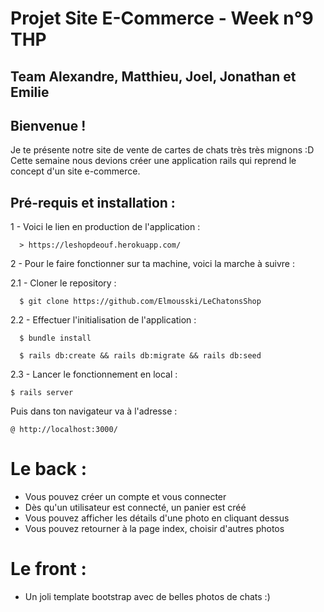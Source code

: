 # Projet Site E-Commerce - Week n°9 THP

## Team Alexandre, Matthieu, Joel, Jonathan et Emilie

## Bienvenue !

Je te présente notre site de vente de cartes de chats très très mignons :D 
Cette semaine nous devions créer une application rails qui reprend le concept d'un site e-commerce. 

## Pré-requis et installation :



1 - Voici le lien en production de l'application :
```
  > https://leshopdeouf.herokuapp.com/
```

2 - Pour le faire fonctionner sur ta machine, voici la marche à suivre :

  2.1 - Cloner le repository :
```
  $ git clone https://github.com/Elmousski/LeChatonsShop
```

  2.2 - Effectuer l'initialisation de l'application :
```
  $ bundle install

  $ rails db:create && rails db:migrate && rails db:seed
```


  2.3 - Lancer le fonctionnement en local :
  ```
  $ rails server
  
```
Puis dans ton navigateur va à l'adresse :
```
@ http://localhost:3000/

```

# Le back :

* Vous pouvez créer un compte et vous connecter
* Dès qu'un utilisateur est connecté, un panier est créé 
* Vous pouvez afficher les détails d'une photo en cliquant dessus
* Vous pouvez retourner à la page index, choisir d'autres photos 

# Le front : 

* Un joli template bootstrap avec de belles photos de chats :)




